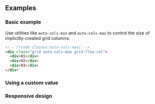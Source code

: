 <ApiTable
  rows=
/>

## Examples

### Basic example

Use utilities like `auto-cols-min` and `auto-cols-max` to control the size of implicitly-created grid columns:

```html
<!-- [!code classes:auto-cols-max] -->
<div class="grid auto-cols-max grid-flow-col">
  <div>01</div>
  <div>02</div>
  <div>03</div>
</div>
```

### Using a custom value

### Responsive design

